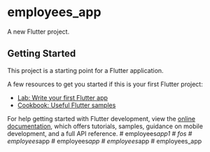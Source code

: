 # employees_app

A new Flutter project.

## Getting Started

This project is a starting point for a Flutter application.

A few resources to get you started if this is your first Flutter project:

- [Lab: Write your first Flutter app](https://docs.flutter.dev/get-started/codelab)
- [Cookbook: Useful Flutter samples](https://docs.flutter.dev/cookbook)

For help getting started with Flutter development, view the
[online documentation](https://docs.flutter.dev/), which offers tutorials,
samples, guidance on mobile development, and a full API reference.
#   e m p l o y e e s _ a p p 1  
 #   f o s  
 #   e m p l o y e e s _ a p p  
 #   e m p l o y e e s _ a p p  
 #   e m p l o y e e s _ a p p  
 #   e m p l o y e e s _ a p p  
 